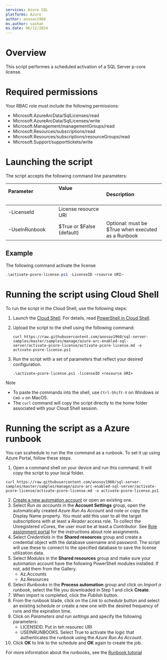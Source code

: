 ```yaml
---
services: Azure SQL
platforms: Azure
author: anosov1960
ms.author: sashan
ms.date: 06/12/2024
---
```


# Overview

This script performes a scheduled activation of a SQL Server p-core license.

# Required permissions

Your RBAC role must include the following permissions:

- Microsoft.AzureArcData/SqlLicenses/read
- Microsoft.AzureArcData/SqlLicenses/write
- Microsoft.Management/managementGroups/read
- Microsoft.Resources/subscriptions/read
- Microsoft.Resources/subscriptions/resourceGroups/read
- Microsoft.Support/supporttickets/write

# Launching the script

The script accepts the following command line parameters:

| **Parameter** &nbsp; &nbsp; &nbsp; &nbsp; &nbsp; &nbsp; &nbsp; &nbsp; &nbsp; &nbsp; &nbsp; &nbsp; &nbsp; &nbsp; &nbsp; &nbsp; &nbsp; &nbsp; &nbsp; &nbsp;  | **Value** &nbsp; &nbsp; &nbsp; &nbsp; &nbsp; &nbsp; &nbsp; &nbsp; &nbsp; &nbsp; &nbsp; &nbsp; &nbsp; &nbsp; &nbsp; &nbsp;&nbsp; &nbsp; &nbsp; &nbsp; &nbsp; &nbsp; &nbsp; &nbsp; &nbsp; &nbsp; &nbsp; &nbsp; &nbsp; &nbsp; &nbsp; &nbsp;&nbsp; &nbsp; &nbsp; &nbsp; | **Description** |
|:--|:--|:--|
|-LicenseId| License resource URI |
|-UseInRunbook| \$True or \$False (default) | Optional: must be $True when executed as a Runbook|


## Example 

The following command activate the license 

```PowerShell
.\activate-pcore-license.ps1 -LicenseID <rsource URI>
```

# Running the script using Cloud Shell

To run the script in the Cloud Shell, use the following steps:

1. Launch the [Cloud Shell](https://shell.azure.com/). For details, read [PowerShell in Cloud Shell](https://aka.ms/pscloudshell/docs).

2. Upload the script to the shell using the following command:

    ```console
    curl https://raw.githubusercontent.com/anosov1960/sql-server-samples/master/samples/manage/azure-arc-enabled-sql-server/activate-pcore-license/activate-pcore-license.md -o activate-pcore-license.ps1
    ```

3. Run the script with a set of parameters that reflect your desired configuration.

    ```console
   .\activate-pcore-license.ps1 -licenseID <resource URI>
    ```

> [!NOTE]
> - To paste the commands into the shell, use `Ctrl-Shift-V` on Windows or `Cmd-v` on MacOS.
> - The `curl` command will copy the script directly to the home folder associated with your Cloud Shell session.

# Running the script as a Azure runbook

You can scahedule to run the the command as a runbook. To set it up using Azure Portal, follow these steps.

1. Open a command shell on your device and run this command. It will copy the script to your local folder.
```console
curl https://raw.githubusercontent.com/anosov1960/sql-server-samples/master/samples/manage/azure-arc-enabled-sql-server/activate-pcore-license/activate-pcore-license.md -o activate-pcore-license.ps1
```
2. [Create a new automation account](https://ms.portal.azure.com/#create/Microsoft.AutomationAccount)  or open an existing one.
1. Select *Run as accounts* in the **Account Settings** group, open the automatically created *Azure Run As Account* and note or copy the Display Name property. You must add this user to all the target subscriptions with at least a *Reader* access role. To collect the Unregistered vCores, the user must be at least a *Contributor*. See [Role assignment portal](https://docs.microsoft.com/en-us/azure/role-based-access-control/role-assignments-portal) for the instructions about role assignments.
1. Select *Credentials* in the **Shared resources** group and create a credential object with the database username and password. The script will use these to connect to the specified database to save the license utilization data.
1. Select *Modules* in the **Shared resources** group and make sure your automation account have the following PowerShell modules installed. If not, add them from the Gallery.
    - Az.Accounts
    - Az.Resources
1. Select *Runbooks* in the **Process automation** group and click on *Import a runbook*, select the file you downloaded in Step 1 and click **Create**.
1. When import is completed, click the *Publish* button.
1. From the runbook blade, click on the *Link to schedule* button and select an existing schedule or create a new one with the desired frequency of runs and the expiration time.
1. Click on *Parameters and run settings* and specify the following parameters:
    - LICENSEID. Put in teh resourec URI
    - USEINRUNBOOKS. Select True to activate the logic that authenticates the runbook using the *Azure Run As Account*.
1. Click **OK** to link to the schedule and **OK** again to create the job.

For more information about the runbooks, see the [Runbook tutorial](https://docs.microsoft.com/en-us/azure/automation/learn/automation-tutorial-runbook-textual-powershell)
